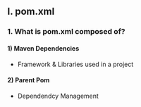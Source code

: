 ## I. pom.xml
### 1. What is pom.xml composed of?
#### 1) Maven Dependencies
* Framework & Libraries used in a project
#### 2) Parent Pom
* Dependendcy Management